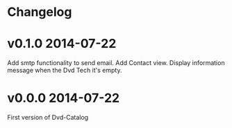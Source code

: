 Changelog
=========

v0.1.0 2014-07-22
=========
Add smtp functionality to send email.
Add Contact view.
Display information message when the Dvd Tech it's empty.

v0.0.0 2014-07-22
=========
First version of Dvd-Catalog